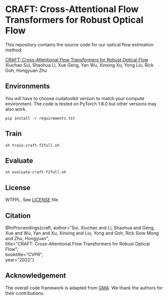 # CRAFT: Cross-Attentional Flow Transformers for Robust Optical Flow
This repository contains the source code for our optical flow estimation method:

[CRAFT: Cross-Attentional Flow Transformers for Robust Optical Flow](https://arxiv.org/abs/xxxx)<br/>
Xiuchao Sui, Shaohua Li, Xue Geng, Yan Wu, Xinxing Xu, Yong Liu, Rick Goh, Hongyuan Zhu

## Environments
You will have to choose cudatoolkit version to match your compute environment. 
The code is tested on PyTorch 1.8.0 but other versions may also work. 
```Shell
pip install -r requirements.txt
```

## Train
```Shell
sh train-craft-f2full.sh
```
## Evaluate
```Shell
sh evaluate-craft-f2full.sh
```
## License
WTFPL. See [LICENSE](LICENSE) file. 

## Citation
@InProceedings{craft,
author="Sui, Xiuchao and Li, Shaohua and Geng, Xue and Wu, Yan and Xu, Xinxing and Liu, Yong and Goh, Rick Siow Mong and Zhu, Hongyuan",  
title="CRAFT: Cross-Attentional Flow Transformers for Robust Optical Flow",  
booktitle="CVPR",  
year="2022"}
    
## Acknowledgement
The overall code framework is adapted from [GMA](https://github.com/zacjiang/GMA/). We thank the authors for their contributions.
